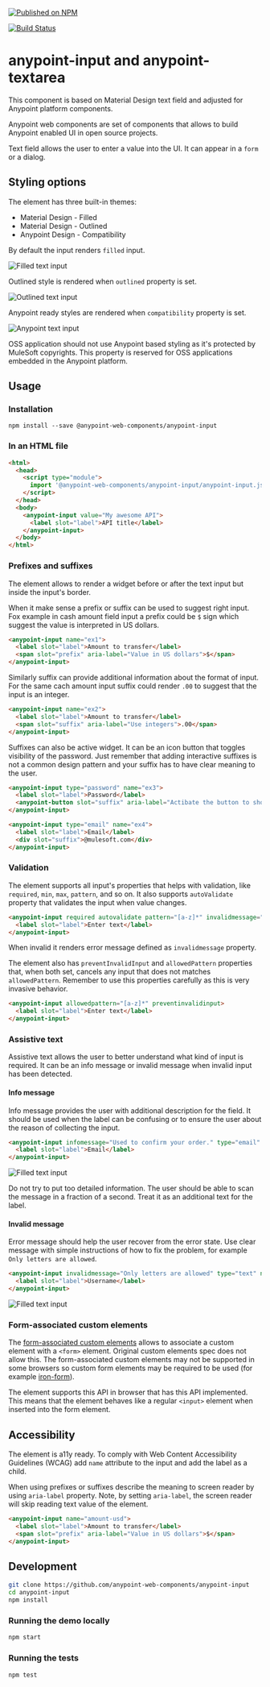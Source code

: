 [![Published on NPM](https://img.shields.io/npm/v/@anypoint-web-components/anypoint-input.svg)](https://www.npmjs.com/package/@anypoint-web-components/anypoint-input)

[![Build Status](https://travis-ci.com/anypoint-web-components/anypoint-input.svg)](https://travis-ci.com/anypoint-web-components/anypoint-input)

# anypoint-input and anypoint-textarea

This component is based on Material Design text field and adjusted for Anypoint platform components.

Anypoint web components are set of components that allows to build Anypoint enabled UI in open source projects.

Text field allows the user to enter a value into the UI. It can appear in a `form` or a dialog.

## Styling options

The element has three built-in themes:
-   Material Design - Filled
-   Material Design - Outlined
-   Anypoint Design - Compatibility

By default the input renders `filled` input.

![Filled text input](demo/text-input-filled.png)

Outlined style is rendered when `outlined` property is set.

![Outlined text input](demo/text-input-outlined.png)

Anypoint ready styles are rendered when `compatibility` property is set.

![Anypoint text input](demo/text-input-compatibility.png)

OSS application should not use Anypoint based styling as it's protected by MuleSoft copyrights. This property is reserved for OSS applications embedded in the Anypoint platform.

## Usage

### Installation

```
npm install --save @anypoint-web-components/anypoint-input
```

### In an HTML file

```html
<html>
  <head>
    <script type="module">
      import '@anypoint-web-components/anypoint-input/anypoint-input.js';
    </script>
  </head>
  <body>
    <anypoint-input value="My awesome API">
      <label slot="label">API title</label>
    </anypoint-input>
  </body>
</html>
```

### Prefixes and suffixes

The element allows to render a widget before or after the text input but inside the input's border.

When it make sense a prefix or suffix can be used to suggest right input. Fox example in cash amount field input a prefix could be `$` sign which suggest the value is interpreted in US dollars.

```html
<anypoint-input name="ex1">
  <label slot="label">Amount to transfer</label>
  <span slot="prefix" aria-label="Value in US dollars">$</span>
</anypoint-input>
```

Similarly suffix can provide additional information about the format of input. For the same cach amount input suffix could render `.00` to suggest that the input is an integer.

```html
<anypoint-input name="ex2">
  <label slot="label">Amount to transfer</label>
  <span slot="suffix" aria-label="Use integers">.00</span>
</anypoint-input>
```

Suffixes can also be active widget. It can be an icon button that toggles visibility of the password. Just remember that adding interactive suffixes is not a common design pattern and your suffix has to have clear meaning to the user.

```html
<anypoint-input type="password" name="ex3">
  <label slot="label">Password</label>
  <anypoint-button slot="suffix" aria-label="Actibate the button to show the password" onclick="this.parentNode.type='text'">Show</anypoint-button>
</anypoint-input>
```

```html
<anypoint-input type="email" name="ex4">
  <label slot="label">Email</label>
  <div slot="suffix">@mulesoft.com</div>
</anypoint-input>
```

### Validation

The element supports all input's properties that helps with validation, like `required`, `min`, `max`, `pattern`, and so on. It also supports `autoValidate` property that validates the input when value changes.

```html
<anypoint-input required autovalidate pattern="[a-z]*" invalidmessage="Only letters allowed">
  <label slot="label">Enter text</label>
</anypoint-input>
```

When invalid it renders error message defined as `invalidmessage` property.

The element also has `preventInvalidInput` and `allowedPattern` properties that, when both set, cancels any input that does not matches `allowedPattern`.
Remember to use this properties carefully as this is very invasive behavior.

```html
<anypoint-input allowedpattern="[a-z]*" preventinvalidinput>
  <label slot="label">Enter text</label>
</anypoint-input>
```

### Assistive text

Assistive text allows the user to better understand what kind of input is required. It can be an info message or invalid message when invalid
input has been detected.

#### Info message

Info message provides the user with additional description for the field. It should be used when the label can be confusing or to ensure the user about the reason of collecting the input.

```html
<anypoint-input infomessage="Used to confirm your order." type="email" name="ex5">
  <label slot="label">Email</label>
</anypoint-input>
```

![Filled text input](demo/info-text.png)

Do not try to put too detailed information. The user should be able to scan the message in a fraction of a second. Treat it as an additional text for the label.

#### Invalid message

Error message should help the user recover from the error state. Use clear message with simple instructions of how to fix the problem, for example `Only letters are allowed`.

```html
<anypoint-input invalidmessage="Only letters are allowed" type="text" name="ex6" invalid>
  <label slot="label">Username</label>
</anypoint-input>
```

![Filled text input](demo/invalid-text.png)

### Form-associated custom elements

The [form-associated custom elements](https://docs.google.com/document/d/1JO8puctCSpW-ZYGU8lF-h4FWRIDQNDVexzHoOQ2iQmY/edit?pli=1#) allows to associate a custom element with a `<form>` element. Original custom elements spec does not allow this.
The form-associated custom elements may not be supported in some browsers so custom form elements may be required to be used (for example [iron-form](https://www.webcomponents.org/element/@polymer/iron-form)).

The element supports this API in browser that has this API implemented. This means that the element behaves like a regular `<input>` element when inserted into the form element.

## Accessibility

The element is a11y ready.
To comply with Web Content Accessibility Guidelines (WCAG) add `name` attribute to the input and add the label as a child.

When using prefixes or suffixes describe the meaning to screen reader by using `aria-label` property. Note, by setting `aria-label`, the screen reader will skip reading text value of the element.

```html
<anypoint-input name="amount-usd">
  <label slot="label">Amount to transfer</label>
  <span slot="prefix" aria-label="Value in US dollars">$</span>
</anypoint-input>
```

## Development

```sh
git clone https://github.com/anypoint-web-components/anypoint-input
cd anypoint-input
npm install
```

### Running the demo locally

```sh
npm start
```

### Running the tests

```sh
npm test
```
